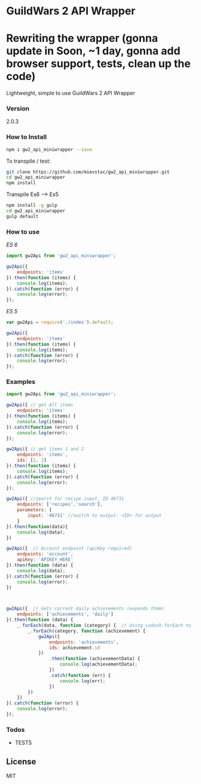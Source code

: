# GuildWars 2 API Wrapper
# Rewriting the wrapper (gonna update in Soon, ~1 day, gonna add browser support, tests, clean up the code)
Lightweight, simple to use GuildWars 2 API Wrapper


### Version
2.0.3

### How to Install
 
```sh
npm i gw2_api_miniwrapper --save
```
To transpile / test:
```sh
git clone https://github.com/mievstac/gw2_api_miniwrapper.git
cd gw2_api_miniwrapper
npm install
```

Transpile Es6 --> Es5
```sh
npm install -g gulp
cd gw2_api_miniwrapper
gulp default
```

### How to use
*ES 6*
```javascript
import gw2Api from 'gw2_api_miniwrapper';

gw2Api({
    endpoints: 'items'
}).then(function (items) {
    console.log(items);
}).catch(function (error) {
    console.log(error);
});
```

*ES 5*
```javascript
var gw2Api = require('./index').default;

gw2Api({
    endpoints: 'items'
}).then(function (items) {
    console.log(items);
}).catch(function (error) {
    console.log(error);
});
```

### Examples
```javascript
import gw2Api from 'gw2_api_miniwrapper';

gw2Api({ // get All items
    endpoints: 'items'
}).then(function (items) {
    console.log(items);
}).catch(function (error) {
    console.log(error);
});

gw2Api({ // get items 1 and 2
    endpoints: 'items',
    ids: [1, 2]
}).then(function (items) {
    console.log(items);
}).catch(function (error) {
    console.log(error);
});

gw2Api({ //search for recipe input, ID 46731
    endpoints: ['recipes','search'],
    parameters: {
        input: '46731' //switch to output: <ID> for output
    }
}).then(function(data){
    console.log(data);
})

gw2Api({  // Account endpoint (apiKey required)
    endpoints: 'account',
    apiKey: 'APIKEY_HERE'
}).then(function (data) {
    console.log(data);
}).catch(function (error) {
    console.log(error);
})



gw2Api({  // Gets current daily achievements (expands them)
    endpoints: ['achievements', 'daily']
}).then(function (data) {
    _.forEach(data, function (category) {  // Using Lodash.forEach to loop throught objects  import _ from 'lodash'
        _.forEach(category, function (achievement) {
            gw2Api({
                endpoints: 'achievements',
                ids: achievement.id
            })
                .then(function (achievementData) {
                    console.log(achievementData);
                })
                .catch(function (err) {
                    console.log(err);
                })
        })
    })
}).catch(function (error) {
    console.log(error);
});

```

### Todos

 - TESTS

License
----

MIT


